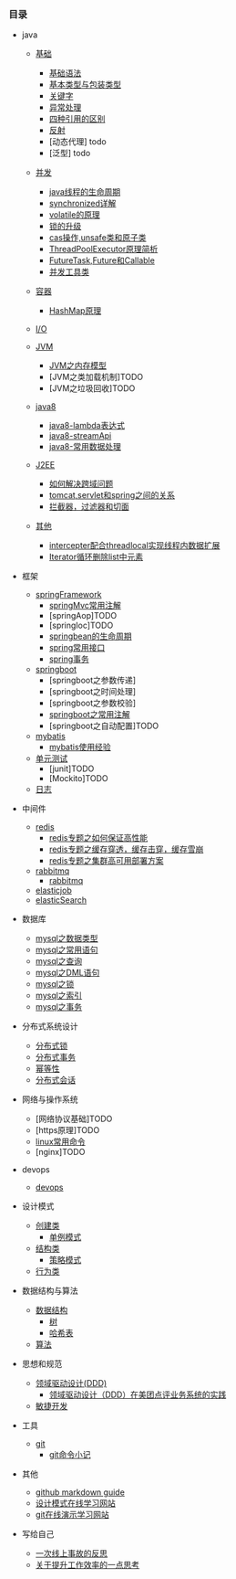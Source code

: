 

### 目录
* java
    * [基础](java)
        * [基础语法](/article/java/基础/基础语法.md)
        * [基本类型与包装类型](/article/java/基础/基本类型与包装类型.md)
        * [关键字](/article/java/基础/关键字.md)
        * [异常处理](/article/java/基础/异常处理.md)
        * [四种引用的区别](/article/java/基础/强引用、软引用、弱引用、幻象引用有什么区别.md)
        * [反射](/article/java/基础/反射.md)
        * [动态代理] todo
        * [泛型] todo
    * [并发](java)
        * [java线程的生命周期](/article/java/并发/java线程的生命周期.md)
        * [synchronized详解](/article/java/并发/synchronized详解.md)
        * [volatile的原理](/article/java/并发/volatile的原理.md)
        * [锁的升级](/article/java/并发/锁的升级.md)
        * [cas操作,unsafe类和原子类](/article/java/并发/cas操作,unsafe类和原子类.md)
        * [ThreadPoolExecutor原理简析](/article/java/并发/ThreadPoolExecutor原理简析.md)
        * [FutureTask,Future和Callable](/article/java/并发/FutureTask,Future和Callable.md)
        * [并发工具类](/article/java/并发/并发工具类.md)

    * [容器](java)
        * [HashMap原理](/article/java/容器/HashMap原理.md)
    * [I/O](java)
    * [JVM](java)
        * [JVM之内存模型](/article/java/JVM/JVM之内存模型.md)
        * [JVM之类加载机制]TODO
        * [JVM之垃圾回收]TODO
    * [java8](java)
        * [java8-lambda表达式](/article/java/java8/java8-lambda表达式.md)
        * [java8-streamApi](/article/java/java8/java8-streamApi.md)
         * [java8-常用数据处理](/article/java/java8/java8-常用数据处理.md)
    * [J2EE](java)
        * [如何解决跨域问题](https://juejin.im/post/5c23993de51d457b8c1f4ee1)
        * [tomcat,servlet和spring之间的关系](https://www.cnblogs.com/shawshawwan/p/9002126.html)
        * [拦截器，过滤器和切面](https://blog.csdn.net/fly910905/article/details/86537648)
    
    * [其他](java)
        * [intercepter配合threadlocal实现线程内数据扩展](/article/java/其他/intercepter-and-threadlocal.md)
        * [Iterator循环删除list中元素](/article/java/其他/Iterator循环删除list中元素.md)

* 框架
    * [springFramework](框架)
        * [springMvc常用注解](/article/框架/springFramework/springMvc常用注解.md)
        * [springAop]TODO
        * [springIoc]TODO
        * [springbean的生命周期](/article/框架/springFramework/springbean的生命周期.md)
        * [spring常用接口](/article/框架/springFramework/spring常用接口.md)
        * [spring事务](/article/框架/springFramework/spring事务.md)
    * [springboot](springboot)
        * [springboot之参数传递]
        * [springboot之时间处理]
        * [springboot之参数校验]
        * [springboot之常用注解](/article/框架/springboot/springboot常用注解.md)
        * [springboot之自动配置]TODO
    * [mybatis](mybatis)
        * [mybatis使用经验](/article/框架/mybatis/mybatis使用经验.md)
    * [单元测试](单元测试)
        * [junit]TODO
        * [Mockito]TODO
    * [日志](日志)

* 中间件
    * [redis](中间件)
        * [redis专题之如何保证高性能](/article/中间件/redis/redis专题之如何保证高性能.md)
        * [redis专题之缓存穿透，缓存击穿，缓存雪崩](/article/中间件/redis/redis专题之缓存穿透，缓存击穿，缓存雪崩.md)
        * [redis专题之集群高可用部署方案](/article/中间件/redis/redis专题之集群高可用部署方案.md)
    * [rabbitmq](中间件)
        * [rabbitmq](/article/中间件/rabbitmq/rabbitmq.md)
    * [elasticjob](中间件)
    * [elasticSearch](中间件)

* 数据库
    * [mysql之数据类型](/article/数据库/mysql之数据类型.md)
    * [mysql之常用语句](/article/数据库/mysql之常用语句.md)
    * [mysql之查询](/article/数据库/mysql之查询.md)
    * [mysql之DML语句](/article/数据库/mysql之DML语句.md)
    * [mysql之锁](/article/数据库/mysql之锁.md)
    * [mysql之索引](/article/数据库/mysql之索引.md)
    * [mysql之事务](/article/数据库/mysql之事务.md)



* 分布式系统设计
    * [分布式锁](/article/分布式系统设计/分布式锁.md)
    * [分布式事务](/article/分布式系统设计/分布式事务.md)
    * [幂等性](/article/分布式系统设计/幂等性.md)
    * [分布式会话](/article/分布式系统设计/分布式会话.md)

* 网络与操作系统    
    * [网络协议基础]TODO
    * [https原理]TODO
    * [linux常用命令](/article/网络与操作系统/linux常用命令.md)
    * [nginx]TODO

* devops
    * [devops](/article/devops/devops.md)

* 设计模式
    * [创建类](创建类)
        * [单例模式](/article/设计模式/创建类/单例模式.md)
    * [结构类](结构类)
        * [策略模式](/article/设计模式/结构类/策略模式.md)
    * [行为类](行为类)

* 数据结构与算法
    * [数据结构](数据结构)
        * [树](https://www.cnblogs.com/maybe2030/p/4732377.html)
        * [哈希表](https://www.cnblogs.com/maybe2030/p/4719267.html)
    * [算法](算法)
* 思想和规范
    * [领域驱动设计(DDD)](DDD)
        * [领域驱动设计（DDD）在美团点评业务系统的实践](https://yq.aliyun.com/articles/319159?utm_content=m_38302)
    * [敏捷开发](敏捷开发)
* 工具
    * [git](git)
        * [git命令小记](/article/工具/git/git命令小记.md)

* 其他
    * [github markdown guide](https://guides.github.com/features/mastering-markdown/) 
    * [设计模式在线学习网站](https://refactoringguru.cn/)
    * [git在线演示学习网站](https://oschina.gitee.io/learn-git-branching/)
* 写给自己
    * [一次线上事故的反思](/article/写给自己/一次线上事故的反思.md)
    * [关于提升工作效率的一点思考](/article/写给自己/关于提升工作效率的一点思考.md)


